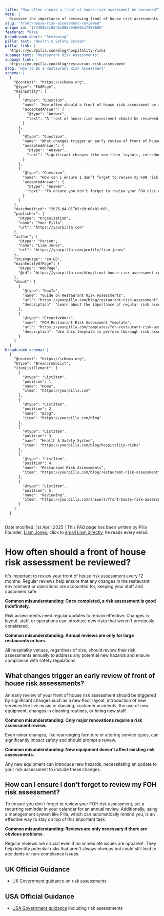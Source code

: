 ```yaml
---
title: "How often should a front of house risk assessment be reviewed?"
meta: |
  Discover the importance of reviewing front of house risk assessments annually and what triggers an early review in hospitality venues.
slug: "front-house-risk-assessment-reviewed"
unique id: "1744896519240x906794690537488600"
featured: false
breadcrumb short: "Reviewing"
pillar text: "Health & Safety System"
pillar link: |
  https://yourpilla.com/blog/hospitality-risks
subpage text: "Restaurant Risk Assessments"
subpage link: |
  https://yourpilla.com/blog/restaurant-risk-assessment
blog: "How to Do a Restaurant Risk Assessment"
schema: |
  {
    "@context": "https://schema.org",
    "@type": "FAQPage",
    "mainEntity": [
      {
        "@type": "Question",
        "name": "How often should a front of house risk assessment be reviewed?",
        "acceptedAnswer": {
          "@type": "Answer",
          "text": "A front of house risk assessment should be reviewed every 12 months. Consistently reviewing these assessments ensures that any changes in your restaurant’s layout, staff, or operations are properly addressed, maintaining safety for all."
        }
      },
      {
        "@type": "Question",
        "name": "What changes trigger an early review of front of house risk assessments?",
        "acceptedAnswer": {
          "@type": "Answer",
          "text": "Significant changes like new floor layouts, introduction of new services, customer accidents, new equipment, changes in cleaning routines, or the hiring of new staff should trigger an early review of your front of house risk assessments."
        }
      },
      {
        "@type": "Question",
        "name": "How can I ensure I don’t forget to review my FOH risk assessment?",
        "acceptedAnswer": {
          "@type": "Answer",
          "text": "To ensure you don’t forget to review your FOH risk assessment, consider setting a recurring reminder in your calendar. Alternatively, managing through a system like Pilla that offers automated reminders can help maintain the schedule without manual tracking."
        }
      }
    ],
    "dateModified": "2025-04-01T09:00:00+01:00",
    "publisher": {
      "@type": "Organization",
      "name": "Your Pilla",
      "url": "https://yourpilla.com"
    },
    "author": {
      "@type": "Person",
      "name": "Liam Jones",
      "url": "https://yourpilla.com/profile/liam-jones"
    },
    "inLanguage": "en-GB",
    "mainEntityOfPage": {
      "@type": "WebPage",
      "@id": "https://yourpilla.com/blog/front-house-risk-assessment-reviewed"
    },
    "about": [
      {
        "@type": "HowTo",
        "name": "Guide on Restaurant Risk Assessments",
        "url": "https://yourpilla.com/blog/restaurant-risk-assessment",
        "description": "Learn about the importance of regular risk assessments and tips for maintaining compliance and safety in restaurant operations."
      },
      {
        "@type": "CreativeWork",
        "name": "FOH Restaurant Risk Assessment Template",
        "url": "https://yourpilla.com/templates/foh-restaurant-risk-assessment",
        "description": "Use this template to perform thorough risk assessments of your front-of-house operations, adapting the sections to fit your specific business needs."
      }
    ]
  }
breadcrumb_schema: |
  {
    "@context": "https://schema.org",
    "@type": "BreadcrumbList",
    "itemListElement": [
      {
        "@type": "ListItem",
        "position": 1,
        "name": "Home",
        "item": "https://yourpilla.com"
      },
      {
        "@type": "ListItem",
        "position": 2,
        "name": "Blog",
        "item": "https://yourpilla.com/blog"
      },
      {
        "@type": "ListItem",
        "position": 3,
        "name": "Health & Safety System",
        "item": "https://yourpilla.com/blog/hospitality-risks"
      },
      {
        "@type": "ListItem",
        "position": 4,
        "name": "Restaurant Risk Assessments",
        "item": "https://yourpilla.com/blog/restaurant-risk-assessment"
      },
      {
        "@type": "ListItem",
        "position": 5,
        "name": "Reviewing",
        "item": "https://yourpilla.com/answers/front-house-risk-assessment-reviewed"
      }
    ]
  }
---
```


Date modified: 1st April 2025 | This FAQ page has been written by Pilla Founder, [Liam Jones](https://yourpilla.com/profile/liam-jones), click to [email Liam directly](https://mailto:liam@yourpilla.com), he reads every email.

# How often should a front of house risk assessment be reviewed?

It's important to review your front of house risk assessment every 12 months. Regular reviews help ensure that any changes in the restaurant environment or operations are accounted for, keeping your staff and customers safe.

**Common misunderstanding: Once completed, a risk assessment is good indefinitely.**

Risk assessments need regular updates to remain effective. Changes in layout, staff, or operations can introduce new risks that weren't previously considered.

**Common misunderstanding: Annual reviews are only for large restaurants or bars.**

All hospitality venues, regardless of size, should review their risk assessments annually to address any potential new hazards and ensure compliance with safety regulations.

## What changes trigger an early review of front of house risk assessments?

An early review of your front of house risk assessment should be triggered by significant changes such as a new floor layout, introduction of new services like live music or dancing, customer accidents, the use of new equipment, changes in cleaning routines, or hiring new staff.

**Common misunderstanding: Only major renovations require a risk assessment review.**

Even minor changes, like rearranging furniture or altering service types, can significantly impact safety and should prompt a review.

**Common misunderstanding: New equipment doesn’t affect existing risk assessments.**

Any new equipment can introduce new hazards, necessitating an update to your risk assessment to include these changes.

## How can I ensure I don’t forget to review my FOH risk assessment?

To ensure you don’t forget to review your FOH risk assessment, set a recurring reminder in your calendar for an annual review. Additionally, using a management system like Pilla, which can automatically remind you, is an effective way to stay on top of this important task.

**Common misunderstanding: Reviews are only necessary if there are obvious problems.**

Regular reviews are crucial even if no immediate issues are apparent. They help identify potential risks that aren't always obvious but could still lead to accidents or non-compliance issues.

## UK Official Guidance

-   [UK Government guidance](https://www.hse.gov.uk/catering/risk.htm) on risk assessments

## USA Official Guidance

-   [USA Government guidance](https://www.fda.gov/regulatory-information/search-fda-guidance-documents/draft-guidance-industry-hazard-analysis-and-risk-based-preventive-controls-human-food) including risk assessments